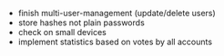 - finish multi-user-management (update/delete users)
- store hashes not plain passwords
- check on small devices
- implement statistics based on votes by all accounts